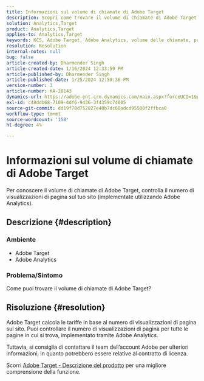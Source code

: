 ```yaml
---
title: Informazioni sul volume di chiamate di Adobe Target
description: Scopri come trovare il volume di chiamate di Adobe Target. Verifica il numero di visualizzazioni di pagina sul sito.
solution: Analytics,Target
product: Analytics,Target
applies-to: Analytics,Target
keywords: KCS, Adobe Target, Adobe Analytics, volume delle chiamate, procedura
resolution: Resolution
internal-notes: null
bug: false
article-created-by: Dharmender Singh
article-created-date: 1/16/2024 12:33:59 PM
article-published-by: Dharmender Singh
article-published-date: 1/25/2024 12:50:36 PM
version-number: 3
article-number: KA-20143
dynamics-url: https://adobe-ent.crm.dynamics.com/main.aspx?forceUCI=1&pagetype=entityrecord&etn=knowledgearticle&id=2c352184-6bb4-ee11-a569-6045bd0065b6
exl-id: c48ddb68-7109-4df6-9436-3f4359c74005
source-git-commit: dd19f78d752827e48b7dc68adcd95500f2ffbca0
workflow-type: tm+mt
source-wordcount: '158'
ht-degree: 4%

---
```


# Informazioni sul volume di chiamate di Adobe Target


Per conoscere il volume di chiamate di Adobe Target, controlla il numero di visualizzazioni di pagina sul tuo sito (implementate utilizzando Adobe Analytics).

## Descrizione {#description}


### <b>Ambiente</b>

- Adobe Target
- Adobe Analytics


### <b>Problema/Sintomo</b>

Come puoi trovare il volume di chiamate di Adobe Target?


## Risoluzione {#resolution}


Adobe Target calcola le tariffe in base al numero di visualizzazioni di pagina sul sito. Puoi controllare il numero di visualizzazioni di pagina per tutte le pagine in cui si trova, implementato tramite Adobe Analytics.

Tuttavia, si consiglia di contattare il team dell’account Adobe per ulteriori informazioni, in quanto potrebbero essere relative al contratto di licenza.

Scorri [Adobe Target - Descrizione del prodotto](https://helpx.adobe.com/jp/legal/product-descriptions/adobe-target.html) per una migliore comprensione della funzione.
